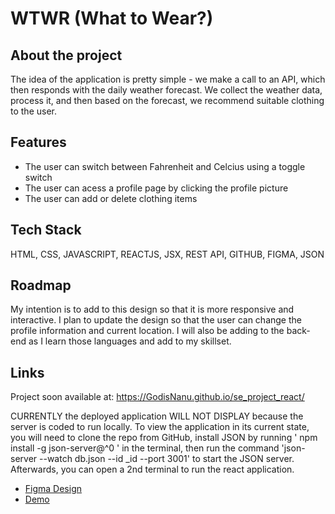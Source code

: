 # WTWR (What to Wear?)

## About the project

The idea of the application is pretty simple - we make a call to an API, which then responds with the daily weather forecast. We collect the weather data, process it, and then based on the forecast, we recommend suitable clothing to the user.

## Features

- The user can switch between Fahrenheit and Celcius using a toggle switch
- The user can acess a profile page by clicking the profile picture
- The user can add or delete clothing items

## Tech Stack
HTML, CSS, JAVASCRIPT, REACTJS, JSX, REST API, GITHUB, FIGMA, JSON

## Roadmap

My intention is to add to this design so that it is more responsive and interactive.  I plan to update the design so that the user can change the profile information and current location. I will also be adding to the back-end as I learn those languages and add to my skillset.

## Links
Project soon available at:
https://GodisNanu.github.io/se_project_react/

CURRENTLY the deployed application WILL NOT DISPLAY because the server is coded to run locally.  To view the application in its current state, you will need to clone the repo from GitHub, install JSON by running ' npm install -g json-server@^0 ' in the terminal, then run the command 'json-server --watch db.json --id _id --port 3001' to start the JSON server.  Afterwards, you can open a 2nd terminal to run the react application.

- [Figma Design](https://www.figma.com/file/DTojSwldenF9UPKQZd6RRb/Sprint-10%3A-WTWR)
- [Demo](https://www.loom.com/share/d42f831d120a4ac2b6130b1b42cb90a6?sid=c37f2f19-6d98-43b5-8d4c-b82960f65833)
